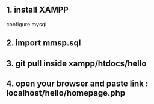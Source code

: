 ## 1. install XAMPP
configure mysql

## 2. import mmsp.sql

## 3. git pull inside xampp/htdocs/hello

## 4. open your browser and paste link : localhost/hello/homepage.php
